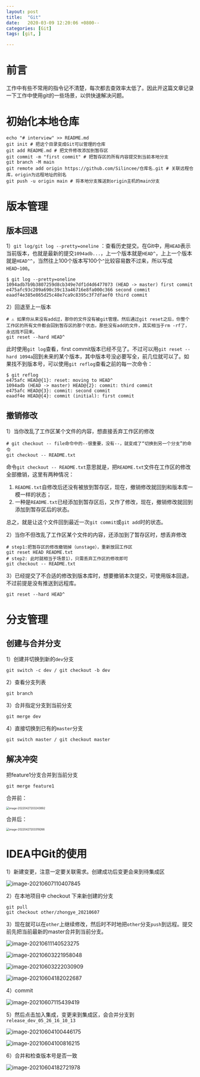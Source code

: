 ```yaml
---
layout: post
title:  "Git"
date:   2020-03-09 12:20:06 +0800--
categories: [Git]
tags: [git, ]  

---
```


# 前言

工作中有些不常用的指令记不清楚，每次都去查效率太低了。因此开这篇文章记录一下工作中使用git的一些场景，以供快速解决问题。



# 初始化本地仓库

```shell
echo "# interview" >> README.md
git init # 把这个目录变成Git可以管理的仓库
git add README.md # 把文件修改添加到暂存区
git commit -m "first commit" # 把暂存区的所有内容提交到当前本地分支
git branch -M main
git remote add origin https://github.com/Silincee/仓库名.git # 关联远程仓库，origin为远程地址的别名
git push -u origin main # 将本地分支推送到origin主机的main分支
```







# 版本管理

## 版本回退

1）`git log/git log --pretty=oneline` ：查看历史提交。在Git中，用`HEAD`表示当前版本，也就是最新的提交`1094adb...`，上一个版本就是`HEAD^`，上上一个版本就是`HEAD^^`，当然往上100个版本写100个`^`比较容易数不过来，所以写成`HEAD~100`。

```shell
$ git log --pretty=oneline
1094adb7b9b3807259d8cb349e7df1d4d6477073 (HEAD -> master) first commit
e475afc93c209a690c39c13a46716e8fa000c366 second commit
eaadf4e385e865d25c48e7ca9c8395c3f7dfaef0 third commit
```



2）回退至上一版本

```shell
# ⚠️ 如果你从来没有add过，那你的文件没有被git管理。然后通过git reset之后，你整个工作区的所有文件都会回到暂存区的那个状态，那些没有add的文件，其实相当于rm -rf了，永远找不回来。
git reset --hard HEAD^
```

此时使用`git log`查看，first commit版本已经不见了。不过可以用`git reset --hard 1094a`回到未来的某个版本，其中版本号没必要写全，前几位就可以了。如果找不到版本号，可以使用`git reflog`查看之前的每一次命令：

```shell
$ git reflog
e475afc HEAD@{1}: reset: moving to HEAD^
1094adb (HEAD -> master) HEAD@{2}: commit: third commit
e475afc HEAD@{3}: commit: second commit
eaadf4e HEAD@{4}: commit (initial): first commit
```



## 撤销修改

1）当你改乱了工作区某个文件的内容，想直接丢弃工作区的修改

```shell
# git checkout -- file命令中的--很重要，没有--，就变成了“切换到另一个分支”的命令
git checkout -- README.txt
```

命令`git checkout -- README.txt`意思就是，把`README.txt`文件在工作区的修改全部撤销，这里有两种情况：

1. `README.txt`自修改后还没有被放到暂存区，现在，撤销修改就回到和版本库一模一样的状态；
2. 一种是`README.txt`已经添加到暂存区后，又作了修改，现在，撤销修改就回到添加到暂存区后的状态。

总之，就是让这个文件回到最近一次`git commit`或`git add`时的状态。



2）当你不但改乱了工作区某个文件的内容，还添加到了暂存区时，想丢弃修改

```shell
# step1:把暂存区的修改撤销掉（unstage），重新放回工作区
git reset HEAD README.txt
# step2: 此时就相当于场景1），只需丢弃工作区的修改即可
git checkout -- README.txt
```



3）已经提交了不合适的修改到版本库时，想要撤销本次提交，可使用版本回退，不过前提是没有推送到远程库。

```shell
git reset --hard HEAD^
```



# 分支管理

## 创建与合并分支

1）创建并切换到新的`dev`分支

```shell
git switch -c dev / git checkout -b dev
```

2）查看分支列表

```shell
git branch
```

3）合并指定分支到当前分支

```shell
git merge dev
```

4）直接切换到已有的`master`分支

```shell
git switch master / git checkout master
```



## 解决冲突

把feature1分支合并到当前分支

```shell
git merge feature1
```

合并前：

<img src="/assets/imgs/image-20220427203243892.png" alt="image-20220427203243892" style="zoom:50%;" />

合并后：

<img src="/assets/imgs/image-20220427203319266.png" alt="image-20220427203319266" style="zoom:50%;" />



# IDEA中Git的使用

1）新建变更，注意一定要关联需求。创建成功后变更会来到待集成区

![image-20210607110407845](/assets/imgs/image-20210607110407845.png)

2）在本地项目中 checkout 下来新创建的分支

```shell
git pull
git checkout other/zhongye_20210607
```



3）现在就可以在`other`上继续修改，然后时不时地把`other`分支`push`到远程。提交前先把当前最新的master合并到当前分支。

![image-20210611140523275](/assets/imgs/image-20210611140523275.png)

![image-20210603221958048](/assets/imgs/image-20210603221958048.png)

![image-20210603222030909](/assets/imgs/image-20210603222030909.png)

![image-20210604182022687](/assets/imgs/image-20210604182022687.png)



4）commit

![image-20210607115439419](/assets/imgs/image-20210607115439419.png)



5）然后点击加入集成，变更来到集成区，会合并分支到 `release_dev_05_26_16_10_13`

![image-20210604100446175](/assets/imgs/image-20210604100446175.png)

![image-20210604100816215](/assets/imgs/image-20210604100816215.png)



6）合并和检查版本号是否一致

![image-20210604182721978](/assets/imgs/image-20210604182721978.png)

